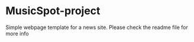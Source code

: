 # MusicSpot-project
Simple webpage template for a news site. Please check the readme file for more info
